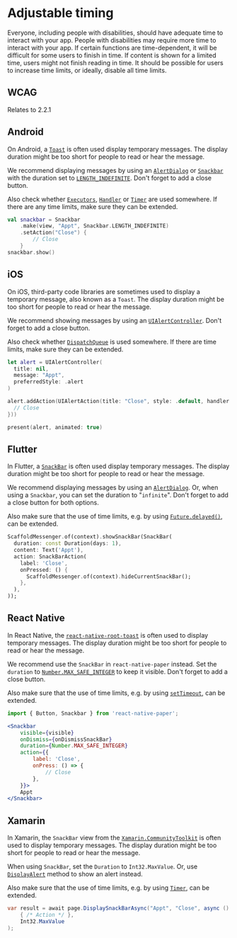 # Adjustable timing

Everyone, including people with disabilities, should have adequate time to interact with your app. People with disabilities may require more time to interact with your app. If certain functions are time-dependent, it will be difficult for some users to finish in time. If content is shown for a limited time, users might not finish reading in time. It should be possible for users to increase time limits, or ideally, disable all time limits.

## WCAG

Relates to 2.2.1

## Android

On Android, a [`Toast`](https://developer.android.com/reference/android/widget/Toast) is often used display temporary messages. The display duration might be too short for people to read or hear the message.

We recommend displaying messages by using an [`AlertDialog`](https://developer.android.com/reference/androidx/appcompat/app/AlertDialog) or [`Snackbar`](https://developer.android.com/reference/com/google/android/material/snackbar/Snackbar) with the duration set to [`LENGTH_INDEFINITE`](https://developer.android.com/reference/com/google/android/material/snackbar/BaseTransientBottomBar#LENGTH_INDEFINITE). Don't forget to add a close button.

Also check whether [`Executors`](https://developer.android.com/reference/java/util/concurrent/Executors), [`Handler`](https://developer.android.com/reference/android/os/Handler) or [`Timer`](https://developer.android.com/reference/java/util/Timer) are used somewhere. If there are any time limits, make sure they can be extended.

```kotlin
val snackbar = Snackbar
    .make(view, "Appt", Snackbar.LENGTH_INDEFINITE)
    .setAction("Close") {
        // Close
    }
snackbar.show()
```

## iOS

On iOS,  third-party code libraries are sometimes used to display a temporary message, also known as a `Toast`. The display duration might be too short for people to read or hear the message.

We recommend showing messages by using an [`UIAlertController`](https://developer.apple.com/documentation/uikit/uialertcontroller). Don't forget to add a close button.

Also check whether [`DispatchQueue`](https://developer.apple.com/documentation/dispatch/dispatchqueue) is used somewhere. If there are time limits, make sure they can be extended.

```swift
let alert = UIAlertController(
  title: nil, 
  message: "Appt", 
  preferredStyle: .alert
)

alert.addAction(UIAlertAction(title: "Close", style: .default, handler: { action in
  // Close
}))

present(alert, animated: true)
```

## Flutter

In Flutter, a [`SnackBar`](https://api.flutter.dev/flutter/material/SnackBar-class.html) is often used display temporary messages. The display duration might be too short for people to read or hear the message.

We recommend displaying messages by using an [`AlertDialog`](https://api.flutter.dev/flutter/material/AlertDialog-class.html). Or, when using a `Snackbar`, you can set the duration to "`infinite`". Don't forget to add a close button for both options.

Also make sure that the use of time limits, e.g. by using [`Future.delayed()`](https://api.flutter.dev/flutter/dart-async/Future/Future.delayed.html), can be extended.

```dart
ScaffoldMessenger.of(context).showSnackBar(SnackBar(
  duration: const Duration(days: 1),
  content: Text('Appt'),
  action: SnackBarAction(
    label: 'Close',
    onPressed: () {
      ScaffoldMessenger.of(context).hideCurrentSnackBar();
    },
  ),
));
```

## React Native

In React Native, the [`react-native-root-toast`](https://github.com/magicismight/react-native-root-toast) is often used to display temporary messages. The display duration might be too short for people to read or hear the message.

We recommend use the `SnackBar` in `react-native-paper` instead. Set the `duration` to [`Number.MAX_SAFE_INTEGER`](https://developer.mozilla.org/en-US/docs/Web/JavaScript/Reference/Global_Objects/Number/MAX_SAFE_INTEGER) to keep it visible. Don't forget to add a close button.

Also make sure that the use of time limits, e.g. by using [`setTimeout`](https://developer.mozilla.org/en-US/docs/Web/API/setTimeout), can be extended.

```jsx
import { Button, Snackbar } from 'react-native-paper';

<Snackbar
    visible={visible}
    onDismiss={onDismissSnackBar}
    duration={Number.MAX_SAFE_INTEGER}
    action={{
        label: 'Close',
        onPress: () => {
            // Close
        },
    }}>
    Appt
</Snackbar>
```

## Xamarin

In Xamarin, the `SnackBar` view from the [`Xamarin.CommunityToolkit`](https://github.com/xamarin/XamarinCommunityToolkit) is often used to display temporary messages. The display duration might be too short for people to read or hear the message.

When using `SnackBar`, set the `Duration` to `Int32.MaxValue`. Or, use [`DisplayAlert`](https://learn.microsoft.com/en-us/dotnet/api/xamarin.forms.page.displayalert?view=xamarin-forms) method to show an alert instead.

Also make sure that the use of time limits, e.g. by using [`Timer`](https://learn.microsoft.com/en-us/dotnet/api/System.Threading.Timer?view=net-7.0), can be extended.

```csharp
var result = await page.DisplaySnackBarAsync("Appt", "Close", async () =>
    { /* Action */ },
    Int32.MaxValue
);
```
